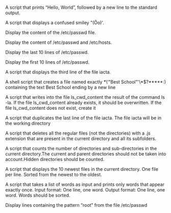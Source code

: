 A script that prints “Hello, World”, followed by a new line to the standard output. 

A script that displays a confused smiley "(Ôo)'.

Display the content of the /etc/passwd file.

Display the content of /etc/passwd and /etc/hosts.

Display the last 10 lines of /etc/passwd.

Display the first 10 lines of /etc/passwd.

A script that displays the third line of the file iacta.

A shell script that creates a file named exactly \*\\'"Best School"\'\\*$\?\*\*\*\*\*:) containing the text Best School ending by a new line

A script that writes into the file ls_cwd_content the result of the command ls -la. If the file ls_cwd_content already exists, it should be overwritten. If the file ls_cwd_content does not exist, create it

A script that duplicates the last line of the file iacta. The file iacta will be in the working directory

A script that deletes all the regular files (not the directories) with a .js extension that are present in the current directory and all its subfolders.

A script that counts the number of directories and sub-directories in the current directory.The current and parent directories should not be taken into account.Hidden directories should be counted.

A script that displays the 10 newest files in the current directory. One file per line. Sorted from the newest to the oldest.

A script that takes a list of words as input and prints only words that appear exactly once. Input format: One line, one word. Output format: One line, one word. Words should be sorted.

Display lines containing the pattern “root” from the file /etc/passwd 
